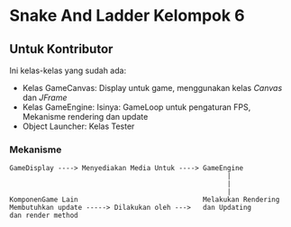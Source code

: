 # Snake And Ladder Kelompok 6

## Untuk Kontributor

Ini kelas-kelas yang sudah ada:

* Kelas GameCanvas: Display untuk game, menggunakan kelas _Canvas_ dan _JFrame_
* Kelas GameEngine: Isinya: GameLoop untuk pengaturan FPS, Mekanisme rendering dan update
* Object Launcher: Kelas Tester

### Mekanisme

    GameDisplay ----> Menyediakan Media Untuk ----> GameEngine
                                                          |
                                                          |
                                                          |
    KomponenGame Lain                               Melakukan Rendering
    Membutuhkan update -----> Dilakukan oleh --->   dan Updating
    dan render method
    
